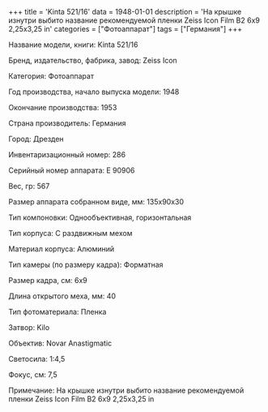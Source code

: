 +++
title = 'Kinta 521/16'
data = 1948-01-01
description = 'На крышке изнутри выбито название рекомендуемой пленки  Zeiss Icon Film B2 6x9 2,25x3,25 in'
categories = ["Фотоаппарат"]
tags = ["Германия"]
+++

Название модели, книги: Kinta 521/16

Бренд, издательство, фабрика, завод: Zeiss Icon

Категория: Фотоаппарат

Год производства, начало выпуска модели: 1948

Окончание производства: 1953

Страна производитель: Германия

Город: Дрезден

Инвентаризационный номер: 286

Серийный номер аппарата: E 90906

Вес, гр: 567

Размер аппарата  собранном виде, мм: 135x90x30

Тип компоновки: Однообъективная, горизонтальная

Тип корпуса: С раздвижным мехом

Материал корпуса: Алюминий

Тип камеры (по размеру кадра): Форматная

Размер кадра, см: 6х9

Длина открытого меха, мм: 40

Тип фотоматериала: Пленка

Затвор: Kilo

Объектив: Novar Anastigmatic

Светосила: 1:4,5

Фокус, см: 7,5

Примечание: На крышке изнутри выбито название рекомендуемой пленки  Zeiss Icon Film B2 6x9 2,25x3,25 in

